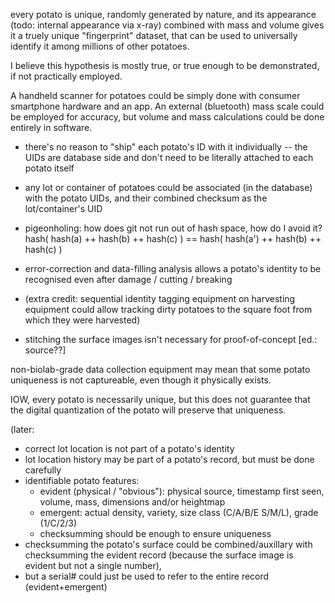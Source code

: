 every potato is unique, randomly generated by nature, and its appearance (todo: internal appearance via x-ray) combined with mass and volume gives it a truely unique "fingerprint" dataset, that can be used to universally identify it among millions of other potatoes.

I believe this hypothesis is mostly true, or true enough to be demonstrated, if not practically employed.

A handheld scanner for potatoes could be simply done with consumer smartphone hardware and an app. An external (bluetooth) mass scale could be employed for accuracy, but volume and mass calculations could be done entirely in software.

- there's no reason to "ship" each potato's ID with it individually -- the UIDs are database side and don't need to be literally attached to each potato itself
- any lot or container of potatoes could be associated (in the database) with the potato UIDs, and their combined checksum as the lot/container's UID
- pigeonholing: how does git not run out of hash space, how do I avoid it? hash( hash(a) ++ hash(b) ++ hash(c) ) == hash( hash(a') ++ hash(b) ++ hash(c) )
- error-correction and data-filling analysis allows a potato's identity to be recognised even after damage / cutting / breaking
- (extra credit: sequential identity tagging equipment on harvesting equipment could allow tracking dirty potatoes to the square foot from which they were harvested)

- stitching the surface images isn't necessary for proof-of-concept [ed.: source??]

non-biolab-grade data collection equipment may mean that some potato uniqueness is not captureable, even though it physically exists.

IOW, every potato is necessarily unique, but this does not guarantee that the digital quantization of the potato will preserve that uniqueness.

(later:
- correct lot location is not part of a potato's identity
- lot location history may be part of a potato's record, but must be done carefully
- identifiable potato features:
  - evident (physical / "obvious"): physical source, timestamp first seen, volume, mass, dimensions and/or heightmap
  - emergent: actual density, variety, size class (C/A/B/E S/M/L), grade (1/C/2/3)
  - checksumming should be enough to ensure uniqueness
- checksumming the potato's surface could be combined/auxillary with checksumming the evident record (because the surface image is evident but not a single number),
- but a serial# could just be used to refer to the entire record (evident+emergent)
